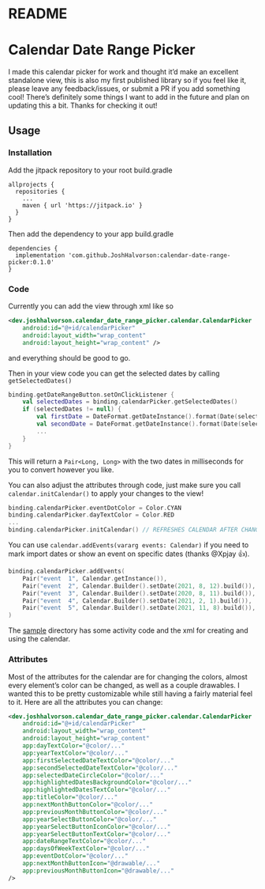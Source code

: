 # README

# Calendar Date Range Picker

I made this calendar picker for work and thought it’d make an excellent standalone view, this is also my first published library so if you feel like it, please leave any feedback/issues, or submit a PR if you add something cool! There’s definitely some things I want to add in the future and plan on updating this a bit. Thanks for checking it out!

## Usage

### Installation

Add the jitpack repository to your root build.gradle

```Gradle
allprojects {
  repositories {
    ...
    maven { url 'https://jitpack.io' }
  }
}
```

Then add the dependency to your app build.gradle

```Gradle
dependencies {
  implementation 'com.github.JoshHalvorson:calendar-date-range-picker:0.1.0'
}
```

### Code

Currently you can add the view through xml like so

```Xml
<dev.joshhalvorson.calendar_date_range_picker.calendar.CalendarPicker  
	android:id="@+id/calendarPicker"  
	android:layout_width="wrap_content"  
	android:layout_height="wrap_content" />
```

and everything should be good to go.

Then in your view code you can get the selected dates by calling `getSelectedDates()`

```Kotlin
binding.getDateRangeButton.setOnClickListener {  
	val selectedDates = binding.calendarPicker.getSelectedDates()  
	if (selectedDates != null) {    
		val firstDate = DateFormat.getDateInstance().format(Date(selectedDates.first))    
		val secondDate = DateFormat.getDateInstance().format(Date(selectedDates.second))  
		...  
	}
}
```

This will return a `Pair<Long, Long>` with the two dates in milliseconds for you to convert however you like.

You can also adjust the attributes through code, just make sure you call `calendar.initCalendar()` to apply your changes to the view!

```Kotlin
binding.calendarPicker.eventDotColor = Color.CYAN
binding.calendarPicker.dayTextColor = Color.RED
...
binding.calendarPicker.initCalendar() // REFRESHES CALENDAR AFTER CHANGING ATTRIBUTES
```

You can use `calendar.addEvents(vararg events: Calendar)` if you need to mark import dates or show an event on specific dates (thanks @Xpjay 👍).

```Kotlin
binding.calendarPicker.addEvents(
	Pair("event  1", Calendar.getInstance()),
	Pair("event  2", Calendar.Builder().setDate(2021, 8, 12).build()),
	Pair("event  3", Calendar.Builder().setDate(2020, 8, 11).build()),
	Pair("event  4", Calendar.Builder().setDate(2021, 2, 1).build()),
	Pair("event  5", Calendar.Builder().setDate(2021, 11, 8).build()),
)
```

The [sample](https://github.com/JoshHalvorson/calendar-date-range-picker/tree/main/sample) directory has some activity code and the xml for creating and using the calendar.

### Attributes

Most of the attributes for the calendar are for changing the colors, almost every element’s color can be changed, as well as a couple drawables. I wanted this to be pretty customizable while still having a fairly material feel to it. Here are all the attributes you can change:

```Xml
<dev.joshhalvorson.calendar_date_range_picker.calendar.CalendarPicker    
	android:id="@+id/calendarPicker"    
	android:layout_width="wrap_content"    
	android:layout_height="wrap_content"   
	app:dayTextColor="@color/..."    
	app:yearTextColor="@color/..."    
	app:firstSelectedDateTextColor="@color/..."    
	app:secondSelectedDateTextColor="@color/..."    
	app:selectedDateCircleColor="@color/..."    
	app:highlightedDatesBackgroundColor="@color/..."    
	app:highlightedDatesTextColor="@color/..."    
	app:titleColor="@color/..."    
	app:nextMonthButtonColor="@color/..."    
	app:previousMonthButtonColor="@color/..."   
	app:yearSelectButtonColor="@color/..."    
	app:yearSelectButtonIconColor="@color/..."    
	app:yearSelectButtonTextColor="@color/..."    
	app:dateRangeTextColor="@color/..."    
	app:daysOfWeekTextColor="@color/..."   
	app:eventDotColor="@color/..." 
	app:nextMonthButtonIcon="@drawable/..."    
	app:previousMonthButtonIcon="@drawable/..." 
/>
```